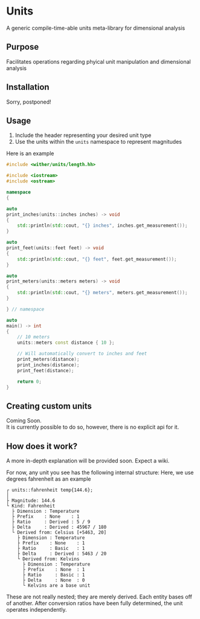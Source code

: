 # Units

A generic compile-time-able units meta-library for dimensional analysis

## Purpose
Facilitates operations regarding phyical unit manipulation and dimensional
analysis

## Installation
Sorry, postponed!

## Usage
1. Include the header representing your desired unit type
2. Use the units within the `units` namespace to represent magnitudes

Here is an example

```cpp
#include <wither/units/length.hh>

#include <iostream>
#include <ostream>

namespace
{

auto
print_inches(units::inches inches) -> void
{
    std::println(std::cout, "{} inches", inches.get_measurement());
}

auto
print_feet(units::feet feet) -> void
{
    std::println(std::cout, "{} feet", feet.get_measurement());
}

auto
print_meters(units::meters meters) -> void
{
    std::println(std::cout, "{} meters", meters.get_measurement());
}

} // namespace

auto
main() -> int
{
    // 10 meters
    units::meters const distance { 10 };

    // Will automatically convert to inches and feet
    print_meters(distance);
    print_inches(distance);
    print_feet(distance);

    return 0;
}

```

## Creating custom units
Coming Soon. \
It is currently possible to do so, however, there is no explicit api for it.

## How does it work?
A more in-depth explanation will be provided soon. Expect a wiki.

For now, any unit you see has the following internal structure:
Here, we use degrees fahrenheit as an example

```
┌ units::fahrenheit temp{144.6};
│
├ Magnitude: 144.6
└ Kind: Fahrenheit
  ├ Dimension : Temperature
  ├ Prefix    : None    : 1
  ├ Ratio     : Derived : 5 / 9
  ├ Delta     : Derived : 45967 / 180
  └ Derived from: Celsius [+5463, 20]
    ├ Dimension : Temperature
    ├ Prefix    : None    : 1
    ├ Ratio     : Basic   : 1
    ├ Delta     : Derived : 5463 / 20
    └ Derived from: Kelvins
      ├ Dimension : Temperature
      ├ Prefix    : None  : 1
      ├ Ratio     : Basic : 1
      ├ Delta     : None  : 0
      └ Kelvins are a base unit
```

These are not really nested; they are merely derived. Each entity bases off
of another. After conversion ratios have been fully determined, the unit
operates independently.


